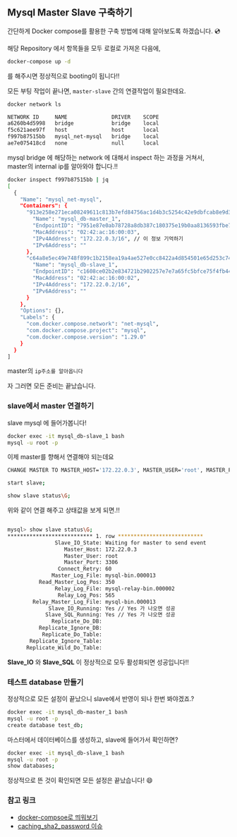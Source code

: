 ## Mysql Master Slave 구축하기

간단하게 Docker compose를 활용한 구축 방법에 대해 알아보도록 하겠습니다. 💿  

해당 Repository 에서 항목들을 모두 로컬로 가져온 다음에,  

```bash
docker-compose up -d
```

를 해주시면 정상적으로 booting이 됩니다!!  

모든 부팅 작업이 끝나면, `master-slave` 간의 연결작업이 필요한데요.  

```bash
docker network ls

NETWORK ID     NAME              DRIVER    SCOPE
a6260b4d5998   bridge            bridge    local
f5c621aee97f   host              host      local
f997b87515bb   mysql_net-mysql   bridge    local
ae7e075418cd   none              null      local
```

mysql bridge 에 해당하는 network 에 대해서 inspect 하는 과정을 거쳐서,  
master의 internal ip를 알아와야 합니다.!!  

```bash
docker inspect f997b87515bb | jq
[
  {
    "Name": "mysql_net-mysql",
    "Containers": {
      "913e258e271eca08249611c813b7efd84756ac1d4b3c5254c42e9dbfcab8e9d3": {
        "Name": "mysql_db-master_1",
        "EndpointID": "7951e87e0ab78728a8db387c180375e19b0aa8136593fbe7793ce932350de162",
        "MacAddress": "02:42:ac:16:00:03",
        "IPv4Address": "172.22.0.3/16", // 이 정보 기억하기
        "IPv6Address": ""
      },
      "c64a8e5ec49e748f899c1b2158ea19a4ae527e0cc8422a4d854501e65d253c74": {
        "Name": "mysql_db-slave_1",
        "EndpointID": "c1608ce02b2e834721b2902257e7e7a65fc5bfce75f4fb447df702f905ccf300",
        "MacAddress": "02:42:ac:16:00:02",
        "IPv4Address": "172.22.0.2/16",
        "IPv6Address": ""
      }
    },
    "Options": {},
    "Labels": {
      "com.docker.compose.network": "net-mysql",
      "com.docker.compose.project": "mysql",
      "com.docker.compose.version": "1.29.0"
    }
  }
]
```

master의 `ip주소를 알아옵니다`  

자 그러면 모든 준비는 끝났습니다.  


### slave에서 master 연결하기

slave mysql 에 들어가봅니다!  

```bash
docker exec -it mysql_db-slave_1 bash
mysql -u root -p
```

이제 master를 향해서 연결해야 되는데요   

```bash
CHANGE MASTER TO MASTER_HOST='172.22.0.3', MASTER_USER='root', MASTER_PASSWORD='password', MASTER_LOG_FILE='mysql-bin.000013', MASTER_LOG_POS=0, GET_MASTER_PUBLIC_KEY=1;

start slave;

show slave status\G;

```

위와 같이 연결 해주고 상태값을 보게 되면.!! 

```bash

mysql> show slave status\G;
*************************** 1. row ***************************
               Slave_IO_State: Waiting for master to send event
                  Master_Host: 172.22.0.3
                  Master_User: root
                  Master_Port: 3306
                Connect_Retry: 60
              Master_Log_File: mysql-bin.000013
          Read_Master_Log_Pos: 350
               Relay_Log_File: mysql-relay-bin.000002
                Relay_Log_Pos: 565
        Relay_Master_Log_File: mysql-bin.000013
             Slave_IO_Running: Yes // Yes 가 나오면 성공
            Slave_SQL_Running: Yes // Yes 가 나오면 성공
              Replicate_Do_DB:
          Replicate_Ignore_DB:
           Replicate_Do_Table:
       Replicate_Ignore_Table:
      Replicate_Wild_Do_Table:
```

**Slave_IO** 와 **Slave_SQL** 이 정상적으로 모두 활성화되면 성공입니다!!  

### 테스트 database 만들기

정상적으로 모든 설정이 끝났으니 slave에서 반영이 되나 한번 봐야겠죠.?  

```bash
docker exec -it mysql_db-master_1 bash
mysql -u root -p
create database test_db;
```

마스터에서 데이터베이스를 생성하고, slave에 들어가서 확인하면?  

```bash
docker exec -it mysql_db-slave_1 bash
mysql -u root -p
show databases;
```

정상적으로 뜬 것이 확인되면 모든 설정은 끝났습니다! 😄

### 참고 링크

* [docker-compsoe로 띄워보기](https://www.programmersought.com/article/40905161651/#dockercomposeyml_33)
* [caching_sha2_password 이슈](https://kogle.tistory.com/87)